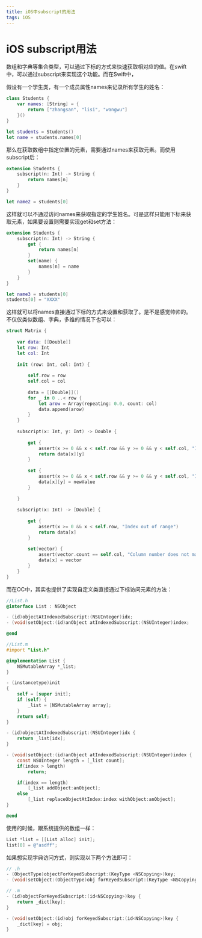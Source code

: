 ```yaml
---
title: iOS中subscript的用法
tags: iOS
---
```


# iOS subscript用法

数组和字典等集合类型，可以通过下标的方式来快速获取相对应的值。在swift中，可以通过subscript来实现这个功能。而在Swift中，

假设有一个学生类，有一个成员属性names来记录所有学生的姓名：

```swift
class Students {
    var names: [String] = {
        return ["zhangsan", "lisi", "wangwu"]
    }()
}

let students = Students()
let name = students.names[0]
```


那么在获取数组中指定位置的元素，需要通过names来获取元素。而使用subscript后：

```swift
extension Students {
    subscript(n: Int) -> String {
        return names[n]
    }
}

let name2 = students[0]
```

这样就可以不通过访问names来获取指定的学生姓名。可是这样只能用下标来获取元素，如果要设置则需要实现get和set方法：

```swift
extension Students {
    subscript(n: Int) -> String {
        get {
            return names[n]
        }
        set(name) {
            names[n] = name
        }
    }
}

let name3 = students[0]
students[0] = "XXXX"
```

这样就可以将names直接通过下标的方式来设置和获取了。是不是感觉帅帅的。不仅仅类似数组、字典，多维的情况下也可以：

```swift
struct Matrix {
    
    var data: [[Double]]
    let row: Int
    let col: Int
    
    init (row: Int, col: Int) {
        
        self.row = row
        self.col = col
        
        data = [[Double]]()
        for _ in 0 ..< row {
            let arow = Array(repeating: 0.0, count: col)
            data.append(arow)
        }
    }
    
    subscript(x: Int, y: Int) -> Double {
    
        get {
            assert(x >= 0 && x < self.row && y >= 0 && y < self.col, "Index out of range.")
            return data[x][y]
        }
        
        set {
            assert(x >= 0 && x < self.row && y >= 0 && y < self.col, "Index out of range.")
            data[x][y] = newValue
        }
        
    }
    
    subscript(x: Int) -> [Double] {
    
        get {
            assert(x >= 0 && x < self.row, "Index out of range")
            return data[x]
        }
        
        set(vector) {
            assert(vector.count == self.col, "Column number does not match.")
            data[x] = vector
        }
    }
}
```

而在OC中，其实也提供了实现自定义类直接通过下标访问元素的方法：

```objectivec
//List.h
@interface List : NSObject

- (id)objectAtIndexedSubscript:(NSUInteger)idx;
- (void)setObject:(id)anObject atIndexedSubscript:(NSUInteger)index;

@end

//List.m
#import "List.h"

@implementation List {
    NSMutableArray *_list;
}

- (instancetype)init
{
    self = [super init];
    if (self) {
        _list = [NSMutableArray array];
    }
    return self;
}

- (id)objectAtIndexedSubscript:(NSUInteger)idx {
    return _list[idx];
}

- (void)setObject:(id)anObject atIndexedSubscript:(NSUInteger)index {
    const NSUInteger length = [_list count];
    if(index > length)
        return;

    if(index == length)
        [_list addObject:anObject];
    else
        [_list replaceObjectAtIndex:index withObject:anObject];
}

@end

```

使用的时候，跟系统提供的数组一样：

```objectivec
List *list = [[List alloc] init];
list[0] = @"asdff";
```

如果想实现字典访问方式，则实现以下两个方法即可：

```objectivec
// .h
- (ObjectType)objectForKeyedSubscript:(KeyType <NSCopying>)key;
- (void)setObject:(ObjectType)obj forKeyedSubscript:(KeyType <NSCopying>)key;

// .m
- (id)objectForKeyedSubscript:(id<NSCopying>)key {
    return _dict[key];
}

- (void)setObject:(id)obj forKeyedSubscript:(id<NSCopying>)key {
    _dict[key] = obj;
}

```


